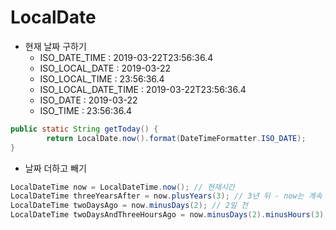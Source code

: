 # LocalDate

- 현재 날짜 구하기
  - ISO_DATE_TIME :	2019-03-22T23:56:36.4
  - ISO_LOCAL_DATE : 2019-03-22
  - ISO_LOCAL_TIME : 23:56:36.4
  - ISO_LOCAL_DATE_TIME : 2019-03-22T23:56:36.4
  - ISO_DATE : 2019-03-22
  - ISO_TIME : 23:56:36.4

```java
public static String getToday() {
        return LocalDate.now().format(DateTimeFormatter.ISO_DATE);
}
```

- 날짜 더하고 빼기

```java
LocalDateTime now = LocalDateTime.now(); // 현재시간
LocalDateTime threeYearsAfter = now.plusYears(3); // 3년 뒤 - now는 계속 현재시간
LocalDateTime twoDaysAgo = now.minusDays(2); // 2일 전
LocalDateTime twoDaysAndThreeHoursAgo = now.minusDays(2).minusHours(3); // 2일 3시간 전
```
